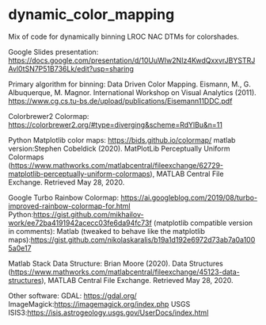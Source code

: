# dynamic_color_mapping
Mix of code for dynamically binning LROC NAC DTMs for colorshades.

Google Slides presentation: https://docs.google.com/presentation/d/10UuWIw2NIz4KwdQxxvrJBYSTRJAvl0tSN7P51B736Lk/edit?usp=sharing

Primary algorithm for binning:
Data Driven Color Mapping. Eismann, M., G. Albuquerque, M. Magnor. International Workshop on Visual Analytics (2011). https://www.cg.cs.tu-bs.de/upload/publications/Eisemann11DDC.pdf

Colorbrewer2 Colormap:
https://colorbrewer2.org/#type=diverging&scheme=RdYlBu&n=11

Python Matplotlib color maps:
https://bids.github.io/colormap/
matlab version:Stephen Cobeldick (2020). MatPlotLib Perceptually Uniform Colormaps (https://www.mathworks.com/matlabcentral/fileexchange/62729-matplotlib-perceptually-uniform-colormaps), MATLAB Central File Exchange. Retrieved May 28, 2020.

Google Turbo Rainbow Colormap:
https://ai.googleblog.com/2019/08/turbo-improved-rainbow-colormap-for.html
Python:https://gist.github.com/mikhailov-work/ee72ba4191942acecc03fe6da94fc73f (matplotlib compatible version in comments):
Matlab (tweaked to behave like the matplotlib maps):https://gist.github.com/nikolaskaralis/b19a1d192e6972d73ab7a0a1005a0e17

Matlab Stack Data Structure:
Brian Moore (2020). Data Structures (https://www.mathworks.com/matlabcentral/fileexchange/45123-data-structures), MATLAB Central File Exchange. Retrieved May 28, 2020.

Other software:
GDAL: https://gdal.org/
ImageMagick:https://imagemagick.org/index.php
USGS ISIS3:https://isis.astrogeology.usgs.gov/UserDocs/index.html



